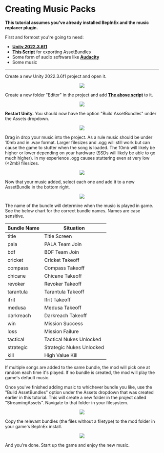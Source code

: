 # Creating Music Packs

**This tutorial assumes you've already installed BepInEx and the music replacer plugin.**

First and formost you're going to need:
- **[Unity 2022.3.6f1](https://unity.com/releases/editor/archive)**
- **[This Script](https://github.com/TruffleWolf/Nuclear-Option-Music-Replacer/blob/main/Tools/CreateAssetBundle.cs)** for exporting AssetBundles
- Some form of audio software like **[Audacity](https://audacityteam.org/download/)**
- Some music

---

Create a new Unity 2022.3.6f1 project and open it.
﻿<p align="center">
    <img src="https://github.com/TruffleWolf/Nuclear-Option-Music-Replacer/blob/main/Documents/Images/blank_project.png">
</p>


Create a new folder "Editor" in the project and add **[The above script](https://github.com/TruffleWolf/Nuclear-Option-Music-Replacer/blob/main/Tools/CreateAssetBundle.cs)** to it. 
<p align="center">
    <img src="https://github.com/TruffleWolf/Nuclear-Option-Music-Replacer/blob/main/Documents/Images/edit_folder.png">
</p>


**Restart Unity.** You should now have the option "Build AssetBundles" under the Assets dropdown.
<p align="center">
    <img src="https://github.com/TruffleWolf/Nuclear-Option-Music-Replacer/blob/main/Documents/Images/build_option.png">
</p>

Drag in drop your music into the project. As a rule music should be under 10mb and in .wav format. Larger filesizes and .ogg will still work but can cause the game to stutter when the song is loaded. The 10mb will likely be higher or lower depending on your hardware (SSDs will likely be able to go much higher). In my experience .ogg causes stuttering even at very low (<2mb) filesizes.
<p align="center">
    <img src="https://github.com/TruffleWolf/Nuclear-Option-Music-Replacer/blob/main/Documents/Images/music_added.png">
</p>

Now that your music added, select each one and add it to a new AssetBundle in the bottom right. 
<p align="center">
    <img src="https://github.com/TruffleWolf/Nuclear-Option-Music-Replacer/blob/main/Documents/Images/bundle_name.png">
</p>

The name of the bundle will determine when the music is played in game. See the below chart for the correct bundle names. Names are case sensitive.

| Bundle Name | Situation |
|--------------|-------------|
| title   | Title Screen      |
| pala | PALA Team Join      |
| bdf   | BDF Team Join      |
| cricket   | Cricket Takeoff      |
| compass   | Compass Takeoff      |
| chicane   | Chicane Takeoff      |
| revoker   | Revoker Takeoff      |
| tarantula   | Tarantula Takeoff      |
| ifrit   | Ifrit Takeoff     |
| medusa   | Medusa Takeoff      |
| darkreach   | Darkreach Takeoff      |
| win   | Mission Success      |
| loss   | Mission Failure      |
| tactical   | Tactical Nukes Unlocked      |
| strategic   | Strategic Nukes Unlocked      |
| kill   | High Value Kill      |

If multiple songs are added to the same bundle, the mod will pick one at random each time it's played. If no bundle is created, the mod will play the game's default music.

Once you've finished adding music to whichever bundle you like, use the "Build AssetBundles" option under the Assets dropdown that was created earlier in this tutorial. This will create a new folder in the project called "StreamingAssets". Navigate to that folder in your filesystem.
<p align="center">
    <img src="https://github.com/TruffleWolf/Nuclear-Option-Music-Replacer/blob/main/Documents/Images/bundle_folder.png">
</p>

Copy the relevant bundles (the files without a filetype) to the mod folder in your game's BepInEx install.
<p align="center">
    <img src="https://github.com/TruffleWolf/Nuclear-Option-Music-Replacer/blob/main/Documents/Images/mod_folder.png">
</p>

And you're done. Start up the game and enjoy the new music.




